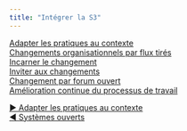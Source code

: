 ```yaml
---
title: "Intégrer la S3"
---
```



  <dt><a href="adapt-patterns-to-context.html">Adapter les pratiques au contexte</a></dt>
  <dd></dd>

  <dt><a href="create-a-pull-system-for-organizational-change.html">Changements organisationnels par flux tirés</a></dt>
  <dd></dd>

  <dt><a href="be-the-change.html">Incarner le changement</a></dt>
  <dd></dd>

  <dt><a href="invite-change.html">Inviter aux changements</a></dt>
  <dd></dd>

  <dt><a href="open-space-for-change.html">Changement par forum ouvert</a></dt>
  <dd></dd>

  <dt><a href="continuous-improvement-of-work-process.html">Amélioration continue du processus de travail</a></dt>
  <dd></dd>


[&#9654; Adapter les pratiques au contexte](adapt-patterns-to-context.html)<br/>[&#9664; Systèmes ouverts](open-systems.html)

